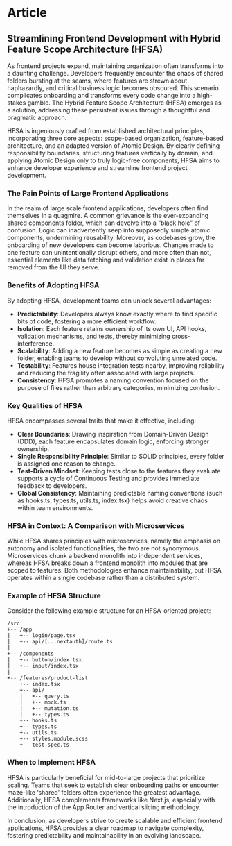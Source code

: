 # Article

## Streamlining Frontend Development with Hybrid Feature Scope Architecture (HFSA)

As frontend projects expand, maintaining organization often transforms into a daunting challenge. Developers frequently encounter the chaos of shared folders bursting at the seams, where features are strewn about haphazardly, and critical business logic becomes obscured. This scenario complicates onboarding and transforms every code change into a high-stakes gamble. The Hybrid Feature Scope Architecture (HFSA) emerges as a solution, addressing these persistent issues through a thoughtful and pragmatic approach.

HFSA is ingeniously crafted from established architectural principles, incorporating three core aspects: scope-based organization, feature-based architecture, and an adapted version of Atomic Design. By clearly defining responsibility boundaries, structuring features vertically by domain, and applying Atomic Design only to truly logic-free components, HFSA aims to enhance developer experience and streamline frontend project development.

### The Pain Points of Large Frontend Applications

In the realm of large scale frontend applications, developers often find themselves in a quagmire. A common grievance is the ever-expanding shared components folder, which can devolve into a “black hole” of confusion. Logic can inadvertently seep into supposedly simple atomic components, undermining reusability. Moreover, as codebases grow, the onboarding of new developers can become laborious. Changes made to one feature can unintentionally disrupt others, and more often than not, essential elements like data fetching and validation exist in places far removed from the UI they serve.

### Benefits of Adopting HFSA

By adopting HFSA, development teams can unlock several advantages:

- **Predictability**: Developers always know exactly where to find specific bits of code, fostering a more efficient workflow.
- **Isolation**: Each feature retains ownership of its own UI, API hooks, validation mechanisms, and tests, thereby minimizing cross-interference.
- **Scalability**: Adding a new feature becomes as simple as creating a new folder, enabling teams to develop without convoluting unrelated code.
- **Testability**: Features house integration tests nearby, improving reliability and reducing the fragility often associated with large projects.
- **Consistency**: HFSA promotes a naming convention focused on the purpose of files rather than arbitrary categories, minimizing confusion.

### Key Qualities of HFSA

HFSA encompasses several traits that make it effective, including:

- **Clear Boundaries**: Drawing inspiration from Domain-Driven Design (DDD), each feature encapsulates domain logic, enforcing stronger ownership.
- **Single Responsibility Principle**: Similar to SOLID principles, every folder is assigned one reason to change.
- **Test-Driven Mindset**: Keeping tests close to the features they evaluate supports a cycle of Continuous Testing and provides immediate feedback to developers.
- **Global Consistency**: Maintaining predictable naming conventions (such as hooks.ts, types.ts, utils.ts, index.tsx) helps avoid creative chaos within team environments.

### HFSA in Context: A Comparison with Microservices

While HFSA shares principles with microservices, namely the emphasis on autonomy and isolated functionalities, the two are not synonymous. Microservices chunk a backend monolith into independent services, whereas HFSA breaks down a frontend monolith into modules that are scoped to features. Both methodologies enhance maintainability, but HFSA operates within a single codebase rather than a distributed system.

### Example of HFSA Structure

Consider the following example structure for an HFSA-oriented project:

```
/src
+-- /app
|   +-- login/page.tsx
|   +-- api/[...nextauth]/route.ts
|
+-- /components
|   +-- button/index.tsx
|   +-- input/index.tsx
|
+-- /features/product-list
    +-- index.tsx
    +-- api/
    |   +-- query.ts
    |   +-- mock.ts
    |   +-- mutation.ts
    |   +-- types.ts
    +-- hooks.ts
    +-- types.ts
    +-- utils.ts
    +-- styles.module.scss
    +-- test.spec.ts
```

### When to Implement HFSA

HFSA is particularly beneficial for mid-to-large projects that prioritize scaling. Teams that seek to establish clear onboarding paths or encounter maze-like ‘shared’ folders often experience the greatest advantage. Additionally, HFSA complements frameworks like Next.js, especially with the introduction of the App Router and vertical slicing methodology.

In conclusion, as developers strive to create scalable and efficient frontend applications, HFSA provides a clear roadmap to navigate complexity, fostering predictability and maintainability in an evolving landscape.
